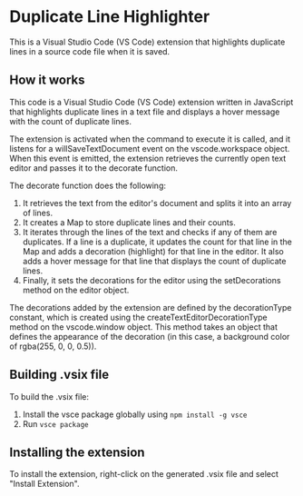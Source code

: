 # Duplicate Line Highlighter

This is a Visual Studio Code (VS Code) extension that highlights duplicate lines in a source code file when it is saved. 

## How it works

This code is a Visual Studio Code (VS Code) extension written in JavaScript that highlights duplicate lines in a text file and displays a hover message with the count of duplicate lines.

The extension is activated when the command to execute it is called, and it listens for a willSaveTextDocument event on the vscode.workspace object. When this event is emitted, the extension retrieves the currently open text editor and passes it to the decorate function.

The decorate function does the following:

1. It retrieves the text from the editor's document and splits it into an array of lines.
2. It creates a Map to store duplicate lines and their counts.
3. It iterates through the lines of the text and checks if any of them are duplicates. If a line is a duplicate, it updates the count for that line in the Map and adds a decoration (highlight) for that line in the editor. It also adds a hover message for that line that displays the count of duplicate lines.
4. Finally, it sets the decorations for the editor using the setDecorations method on the editor object.

The decorations added by the extension are defined by the decorationType constant, which is created using the createTextEditorDecorationType method on the vscode.window object. This method takes an object that defines the appearance of the decoration (in this case, a background color of rgba(255, 0, 0, 0.5)).

## Building .vsix file

To build the .vsix file:

1. Install the vsce package globally using `npm install -g vsce`
2. Run `vsce package`

## Installing the extension

To install the extension, right-click on the generated .vsix file and select "Install Extension".
